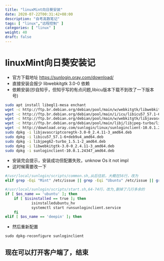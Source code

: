 ```yaml
---
title: "linuxMint向日葵安装"
date: 2020-07-22T00:31:42+08:00
description: "自考高数笔记"
tags: [ "linux","远程控制" ]
categories: [ "linux" ]
weight: 40
draft: false
---
```


# linuxMint向日葵安装记
- 官方下载地址 https://sunlogin.oray.com/download/
- 直接安装会报少 libwebkitgtk 3.0-0 依赖
- 依赖安装(抄自知乎，但知乎写的有点问题,libicu版本下载不到改了一下版本号)
```sh
sudo apt install libegl1-mesa enchant
wget -c http://ftp.br.debian.org/debian/pool/main/w/webkitgtk/libwebkitgtk-3.0-0_2.4.11-3_amd64.deb
wget -c http://ftp.br.debian.org/debian/pool/main/i/icu/libicu57_57.1-6+deb9u4_amd64.deb
wget -c http://ftp.br.debian.org/debian/pool/main/w/webkitgtk/libjavascriptcoregtk-3.0-0_2.4.11-3_amd64.deb
wget -c http://ftp.br.debian.org/debian/pool/main/libj/libjpeg-turbo/libjpeg62-turbo_1.5.1-2_amd64.deb
wget -c http://download.oray.com/sunlogin/linux/sunloginclient-10.0.1.24347_amd64.deb
sudo dpkg -i libjavascriptcoregtk-3.0-0_2.4.11-3_amd64.deb
sudo dpkg -i libicu57_57.1-6+deb9u4_amd64.deb
sudo dpkg -i libjpeg62-turbo_1.5.1-2_amd64.deb
sudo dpkg -i libwebkitgtk-3.0-0_2.4.11-3_amd64.deb
sudo dpkg -i sunloginclient-10.0.1.24347_amd64.deb
```
- 安装完会提示，安装成功但配置失败，unknow Os it not impl
- 这时候需要改一下 
```sh
#/usr/local/sunlogin/scripts/common.sh,从后往前，大概在56行，改为
elif grep -Eqi "Mint" /etc/issue || grep -Eqi "Ubuntu" /etc/issue || grep -Eq "Ubuntu" /etc/*-release; then
```
```sh
#/usr/local/sunlogin/scripts/start.sh,64-74行，改为,删掉了几行多余的
if [ $os_name == 'ubuntu' ]; then
	if [ $isinstalled == true ]; then
			isinstalledubuntu_hv
			systemctl start runsunloginclient.service
	fi
elif [ $os_name == 'deepin' ]; then
```
- 然后重新配置
```
sudo dpkg-reconfigure sunloginclient 
```

## 现在可以打开客户端了，结束 
